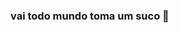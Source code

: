 ### vai todo mundo toma um suco 👋
<!DOCTYPE html>
<html>
     <head>
          <title> moreira.html <title/>
          <style>
               body {background:white;
               }
               h1 {
                   color:red}
            </style>
            </head>
            <body>
                 <heder> 
                     <img src = "">
                 </heder>
              <h1> cuurso programação </h1>
              <p> aula prograamação </p>
<img src = "bcd34f2b965f96d4f6ad9531b897a7c4.jpg" height="500" />
           </body>
</html>       
